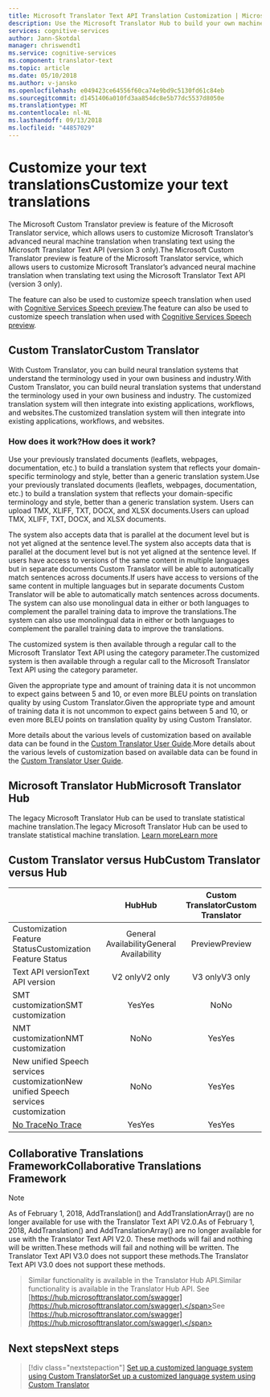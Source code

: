 ```yaml
---
title: Microsoft Translator Text API Translation Customization | Microsoft Docs
description: Use the Microsoft Translator Hub to build your own machine translation system using your preferred terminology and style.
services: cognitive-services
author: Jann-Skotdal
manager: chriswendt1
ms.service: cognitive-services
ms.component: translator-text
ms.topic: article
ms.date: 05/10/2018
ms.author: v-jansko
ms.openlocfilehash: e049423ce64556f60ca74e9bd9c5130fd61c84eb
ms.sourcegitcommit: d1451406a010fd3aa854dc8e5b77dc5537d8050e
ms.translationtype: MT
ms.contentlocale: nl-NL
ms.lasthandoff: 09/13/2018
ms.locfileid: "44857029"
---
```

# <a name="customize-your-text-translations"></a><span data-ttu-id="473fb-103">Customize your text translations</span><span class="sxs-lookup"><span data-stu-id="473fb-103">Customize your text translations</span></span>

<span data-ttu-id="473fb-104">The Microsoft Custom Translator preview is feature of the Microsoft Translator service, which allows users to customize Microsoft Translator’s advanced neural machine translation when translating text using the Microsoft Translator Text API (version 3 only).</span><span class="sxs-lookup"><span data-stu-id="473fb-104">The Microsoft Custom Translator preview is feature of the Microsoft Translator service, which allows users to customize Microsoft Translator’s advanced neural machine translation when translating text using the Microsoft Translator Text API (version 3 only).</span></span> 

<span data-ttu-id="473fb-105">The feature can also be used to customize speech translation when used with [Cognitive Services Speech preview](https://docs.microsoft.com/en-us/azure/cognitive-services/speech-service/).</span><span class="sxs-lookup"><span data-stu-id="473fb-105">The feature can also be used to customize speech translation when used with [Cognitive Services Speech preview](https://docs.microsoft.com/en-us/azure/cognitive-services/speech-service/).</span></span>

## <a name="custom-translator"></a><span data-ttu-id="473fb-106">Custom Translator</span><span class="sxs-lookup"><span data-stu-id="473fb-106">Custom Translator</span></span>
<span data-ttu-id="473fb-107">With Custom Translator, you can build neural translation systems that understand the terminology used in your own business and industry.</span><span class="sxs-lookup"><span data-stu-id="473fb-107">With Custom Translator, you can build neural translation systems that understand the terminology used in your own business and industry.</span></span> <span data-ttu-id="473fb-108">The customized translation system will then integrate into existing applications, workflows, and websites.</span><span class="sxs-lookup"><span data-stu-id="473fb-108">The customized translation system will then integrate into existing applications, workflows, and websites.</span></span> 

### <a name="how-does-it-work"></a><span data-ttu-id="473fb-109">How does it work?</span><span class="sxs-lookup"><span data-stu-id="473fb-109">How does it work?</span></span>
<span data-ttu-id="473fb-110">Use your previously translated documents (leaflets, webpages, documentation, etc.) to build a translation system that reflects your domain-specific terminology and style, better than a generic translation system.</span><span class="sxs-lookup"><span data-stu-id="473fb-110">Use your previously translated documents (leaflets, webpages, documentation, etc.) to build a translation system that reflects your domain-specific terminology and style, better than a generic translation system.</span></span> <span data-ttu-id="473fb-111">Users can upload TMX, XLIFF, TXT, DOCX, and XLSX documents.</span><span class="sxs-lookup"><span data-stu-id="473fb-111">Users can upload TMX, XLIFF, TXT, DOCX, and XLSX documents.</span></span>  

<span data-ttu-id="473fb-112">The system also accepts data that is parallel at the document level but is not yet aligned at the sentence level.</span><span class="sxs-lookup"><span data-stu-id="473fb-112">The system also accepts data that is parallel at the document level but is not yet aligned at the sentence level.</span></span> <span data-ttu-id="473fb-113">If users have access to versions of the same content in multiple languages but in separate documents Custom Translator will be able to automatically match sentences across documents.</span><span class="sxs-lookup"><span data-stu-id="473fb-113">If users have access to versions of the same content in multiple languages but in separate documents Custom Translator will be able to automatically match sentences across documents.</span></span>  <span data-ttu-id="473fb-114">The system can also use monolingual data in either or both languages to complement the parallel training data to improve the translations.</span><span class="sxs-lookup"><span data-stu-id="473fb-114">The system can also use monolingual data in either or both languages to complement the parallel training data to improve the translations.</span></span> 

<span data-ttu-id="473fb-115">The customized system is then available through a regular call to the Microsoft Translator Text API using the category parameter.</span><span class="sxs-lookup"><span data-stu-id="473fb-115">The customized system is then available through a regular call to the Microsoft Translator Text API using the category parameter.</span></span>

<span data-ttu-id="473fb-116">Given the appropriate type and amount of training data it is not uncommon to expect gains between 5 and 10, or even more BLEU points on translation quality by using Custom Translator.</span><span class="sxs-lookup"><span data-stu-id="473fb-116">Given the appropriate type and amount of training data it is not uncommon to expect gains between 5 and 10, or even more BLEU points on translation quality by using Custom Translator.</span></span>

<span data-ttu-id="473fb-117">More details about the various levels of customization based on available data can be found in the [Custom Translator User Guide](http://aka.ms/CustomTranslatorDocs).</span><span class="sxs-lookup"><span data-stu-id="473fb-117">More details about the various levels of customization based on available data can be found in the [Custom Translator User Guide](http://aka.ms/CustomTranslatorDocs).</span></span>


## <a name="microsoft-translator-hub"></a><span data-ttu-id="473fb-118">Microsoft Translator Hub</span><span class="sxs-lookup"><span data-stu-id="473fb-118">Microsoft Translator Hub</span></span>

<span data-ttu-id="473fb-119">The legacy Microsoft Translator Hub can be used to translate statistical machine translation.</span><span class="sxs-lookup"><span data-stu-id="473fb-119">The legacy Microsoft Translator Hub can be used to translate statistical machine translation.</span></span> [<span data-ttu-id="473fb-120">Learn more</span><span class="sxs-lookup"><span data-stu-id="473fb-120">Learn more</span></span>](https://www.microsoft.com/en-us/translator/hub.aspx) 

## <a name="custom-translator-versus-hub"></a><span data-ttu-id="473fb-121">Custom Translator versus Hub</span><span class="sxs-lookup"><span data-stu-id="473fb-121">Custom Translator versus Hub</span></span>

|   | <span data-ttu-id="473fb-122">**Hub**</span><span class="sxs-lookup"><span data-stu-id="473fb-122">**Hub**</span></span> | <span data-ttu-id="473fb-123">**Custom Translator**</span><span class="sxs-lookup"><span data-stu-id="473fb-123">**Custom Translator**</span></span>|
|:-----|:----:|:----:|
|<span data-ttu-id="473fb-124">Customization Feature Status</span><span class="sxs-lookup"><span data-stu-id="473fb-124">Customization Feature Status</span></span>   | <span data-ttu-id="473fb-125">General Availability</span><span class="sxs-lookup"><span data-stu-id="473fb-125">General Availability</span></span>  | <span data-ttu-id="473fb-126">Preview</span><span class="sxs-lookup"><span data-stu-id="473fb-126">Preview</span></span> |
| <span data-ttu-id="473fb-127">Text API version</span><span class="sxs-lookup"><span data-stu-id="473fb-127">Text API version</span></span>  | <span data-ttu-id="473fb-128">V2 only</span><span class="sxs-lookup"><span data-stu-id="473fb-128">V2 only</span></span>   | <span data-ttu-id="473fb-129">V3 only</span><span class="sxs-lookup"><span data-stu-id="473fb-129">V3 only</span></span> |
| <span data-ttu-id="473fb-130">SMT customization</span><span class="sxs-lookup"><span data-stu-id="473fb-130">SMT customization</span></span> | <span data-ttu-id="473fb-131">Yes</span><span class="sxs-lookup"><span data-stu-id="473fb-131">Yes</span></span>   | <span data-ttu-id="473fb-132">No</span><span class="sxs-lookup"><span data-stu-id="473fb-132">No</span></span> | 
| <span data-ttu-id="473fb-133">NMT customization</span><span class="sxs-lookup"><span data-stu-id="473fb-133">NMT customization</span></span> | <span data-ttu-id="473fb-134">No</span><span class="sxs-lookup"><span data-stu-id="473fb-134">No</span></span>    | <span data-ttu-id="473fb-135">Yes</span><span class="sxs-lookup"><span data-stu-id="473fb-135">Yes</span></span> |
| <span data-ttu-id="473fb-136">New unified Speech services customization</span><span class="sxs-lookup"><span data-stu-id="473fb-136">New unified Speech services customization</span></span> | <span data-ttu-id="473fb-137">No</span><span class="sxs-lookup"><span data-stu-id="473fb-137">No</span></span>    | <span data-ttu-id="473fb-138">Yes</span><span class="sxs-lookup"><span data-stu-id="473fb-138">Yes</span></span> | 
| [<span data-ttu-id="473fb-139">No Trace</span><span class="sxs-lookup"><span data-stu-id="473fb-139">No Trace</span></span>](http://www.aka.ms/notrace) | <span data-ttu-id="473fb-140">Yes</span><span class="sxs-lookup"><span data-stu-id="473fb-140">Yes</span></span>   | <span data-ttu-id="473fb-141">Yes</span><span class="sxs-lookup"><span data-stu-id="473fb-141">Yes</span></span> | 

## <a name="collaborative-translations-framework"></a><span data-ttu-id="473fb-142">Collaborative Translations Framework</span><span class="sxs-lookup"><span data-stu-id="473fb-142">Collaborative Translations Framework</span></span>

> [!NOTE]
> <span data-ttu-id="473fb-143">As of February 1, 2018, AddTranslation() and AddTranslationArray() are no longer available for use with the Translator Text API V2.0.</span><span class="sxs-lookup"><span data-stu-id="473fb-143">As of February 1, 2018, AddTranslation() and AddTranslationArray() are no longer available for use with the Translator Text API V2.0.</span></span> <span data-ttu-id="473fb-144">These methods will fail and nothing will be written.</span><span class="sxs-lookup"><span data-stu-id="473fb-144">These methods will fail and nothing will be written.</span></span> <span data-ttu-id="473fb-145">The Translator Text API V3.0 does not support these methods.</span><span class="sxs-lookup"><span data-stu-id="473fb-145">The Translator Text API V3.0 does not support these methods.</span></span>

><span data-ttu-id="473fb-146">Similar functionality is available in the Translator Hub API.</span><span class="sxs-lookup"><span data-stu-id="473fb-146">Similar functionality is available in the Translator Hub API.</span></span> <span data-ttu-id="473fb-147">See [https://hub.microsofttranslator.com/swagger](https://hub.microsofttranslator.com/swagger).</span><span class="sxs-lookup"><span data-stu-id="473fb-147">See [https://hub.microsofttranslator.com/swagger](https://hub.microsofttranslator.com/swagger).</span></span> 

## <a name="next-steps"></a><span data-ttu-id="473fb-148">Next steps</span><span class="sxs-lookup"><span data-stu-id="473fb-148">Next steps</span></span>
> [!div class="nextstepaction"]
> [<span data-ttu-id="473fb-149">Set up a customized language system using Custom Translator</span><span class="sxs-lookup"><span data-stu-id="473fb-149">Set up a customized language system using Custom Translator</span></span>](http://aka.ms/CustomTranslatorDocs)
